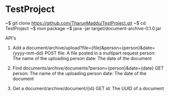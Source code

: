 # TestProject
~$ git clone https://github.com/TharunMaddu/TestProject.git
~$ cd TestProject
~$ mvn package
~$ java -jar target/document-archive-0.1.0.jar

API's

1. Add a document/archive/upload?file={file}&person={person}&date={yyyy-mm-dd} POST
file: A file posted in a multipart request
person: The name of the uploading person
date: The date of the document

2. Find documents/archive/documents?person={person}&date={date} GET
person: The name of the uploading person
date: The date of the document

3. Get a document/archive/document/{id} GET
id: The UUID of a document


